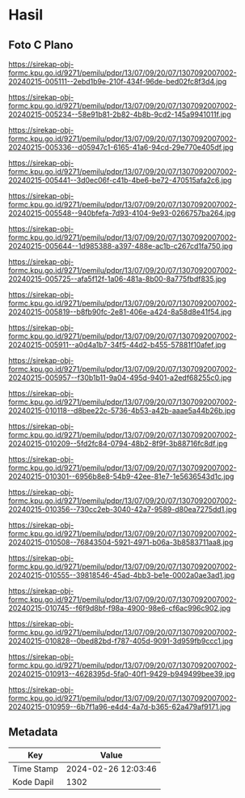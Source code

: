 # Hasil

## Foto C Plano

https://sirekap-obj-formc.kpu.go.id/9271/pemilu/pdpr/13/07/09/20/07/1307092007002-20240215-005111--2ebd1b9e-210f-434f-96de-bed02fc8f3d4.jpg

https://sirekap-obj-formc.kpu.go.id/9271/pemilu/pdpr/13/07/09/20/07/1307092007002-20240215-005234--58e91b81-2b82-4b8b-9cd2-145a9941011f.jpg

https://sirekap-obj-formc.kpu.go.id/9271/pemilu/pdpr/13/07/09/20/07/1307092007002-20240215-005336--d05947c1-6165-41a6-94cd-29e770e405df.jpg

https://sirekap-obj-formc.kpu.go.id/9271/pemilu/pdpr/13/07/09/20/07/1307092007002-20240215-005441--3d0ec06f-c41b-4be6-be72-470515afa2c6.jpg

https://sirekap-obj-formc.kpu.go.id/9271/pemilu/pdpr/13/07/09/20/07/1307092007002-20240215-005548--940bfefa-7d93-4104-9e93-0266757ba264.jpg

https://sirekap-obj-formc.kpu.go.id/9271/pemilu/pdpr/13/07/09/20/07/1307092007002-20240215-005644--1d985388-a397-488e-ac1b-c267cd1fa750.jpg

https://sirekap-obj-formc.kpu.go.id/9271/pemilu/pdpr/13/07/09/20/07/1307092007002-20240215-005725--afa5f12f-1a06-481a-8b00-8a775fbdf835.jpg

https://sirekap-obj-formc.kpu.go.id/9271/pemilu/pdpr/13/07/09/20/07/1307092007002-20240215-005819--b8fb90fc-2e81-406e-a424-8a58d8e41f54.jpg

https://sirekap-obj-formc.kpu.go.id/9271/pemilu/pdpr/13/07/09/20/07/1307092007002-20240215-005911--a0d4a1b7-34f5-44d2-b455-57881f10afef.jpg

https://sirekap-obj-formc.kpu.go.id/9271/pemilu/pdpr/13/07/09/20/07/1307092007002-20240215-005957--f30b1b11-9a04-495d-9401-a2edf68255c0.jpg

https://sirekap-obj-formc.kpu.go.id/9271/pemilu/pdpr/13/07/09/20/07/1307092007002-20240215-010118--d8bee22c-5736-4b53-a42b-aaae5a44b26b.jpg

https://sirekap-obj-formc.kpu.go.id/9271/pemilu/pdpr/13/07/09/20/07/1307092007002-20240215-010209--5fd2fc84-0794-48b2-8f9f-3b88716fc8df.jpg

https://sirekap-obj-formc.kpu.go.id/9271/pemilu/pdpr/13/07/09/20/07/1307092007002-20240215-010301--6956b8e8-54b9-42ee-81e7-1e5636543d1c.jpg

https://sirekap-obj-formc.kpu.go.id/9271/pemilu/pdpr/13/07/09/20/07/1307092007002-20240215-010356--730cc2eb-3040-42a7-9589-d80ea7275dd1.jpg

https://sirekap-obj-formc.kpu.go.id/9271/pemilu/pdpr/13/07/09/20/07/1307092007002-20240215-010508--76843504-5921-4971-b06a-3b8583711aa8.jpg

https://sirekap-obj-formc.kpu.go.id/9271/pemilu/pdpr/13/07/09/20/07/1307092007002-20240215-010555--39818546-45ad-4bb3-be1e-0002a0ae3ad1.jpg

https://sirekap-obj-formc.kpu.go.id/9271/pemilu/pdpr/13/07/09/20/07/1307092007002-20240215-010745--f6f9d8bf-f98a-4900-98e6-cf6ac996c902.jpg

https://sirekap-obj-formc.kpu.go.id/9271/pemilu/pdpr/13/07/09/20/07/1307092007002-20240215-010828--0bed82bd-f787-405d-9091-3d959fb9ccc1.jpg

https://sirekap-obj-formc.kpu.go.id/9271/pemilu/pdpr/13/07/09/20/07/1307092007002-20240215-010913--4628395d-5fa0-40f1-9429-b949499bee39.jpg

https://sirekap-obj-formc.kpu.go.id/9271/pemilu/pdpr/13/07/09/20/07/1307092007002-20240215-010959--6b7f1a96-e4d4-4a7d-b365-62a479af9171.jpg


## Metadata

| Key        | Value               |
| ---------- | ------------------- |
| Time Stamp | 2024-02-26 12:03:46 |
| Kode Dapil | 1302                |




